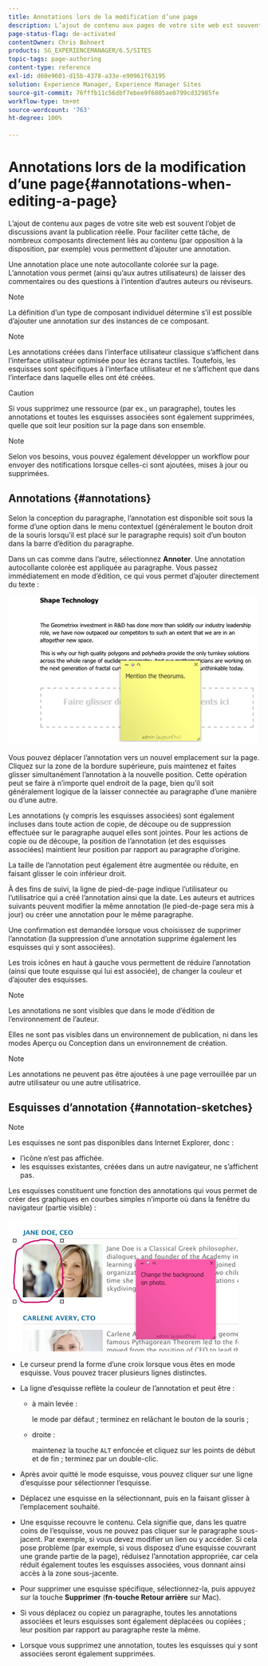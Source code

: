 ```yaml
---
title: Annotations lors de la modification d’une page
description: L’ajout de contenu aux pages de votre site web est souvent l’objet de discussions avant la publication réelle. Dans ce but, vous pouvez utiliser plusieurs composants directement liés au contenu pour ajouter une annotation.
page-status-flag: de-activated
contentOwner: Chris Bohnert
products: SG_EXPERIENCEMANAGER/6.5/SITES
topic-tags: page-authoring
content-type: reference
exl-id: d60e9601-d15b-4378-a33e-e90961f63195
solution: Experience Manager, Experience Manager Sites
source-git-commit: 76fffb11c56dbf7ebee9f6805ae0799cd32985fe
workflow-type: tm+mt
source-wordcount: '763'
ht-degree: 100%

---
```


# Annotations lors de la modification d’une page{#annotations-when-editing-a-page}

L’ajout de contenu aux pages de votre site web est souvent l’objet de discussions avant la publication réelle. Pour faciliter cette tâche, de nombreux composants directement liés au contenu (par opposition à la disposition, par exemple) vous permettent d’ajouter une annotation.

Une annotation place une note autocollante colorée sur la page. L’annotation vous permet (ainsi qu’aux autres utilisateurs) de laisser des commentaires ou des questions à l’intention d’autres auteurs ou réviseurs.

>[!NOTE]
>
>La définition d’un type de composant individuel détermine s’il est possible d’ajouter une annotation sur des instances de ce composant.

>[!NOTE]
>
>Les annotations créées dans l’interface utilisateur classique s’affichent dans l’interface utilisateur optimisée pour les écrans tactiles. Toutefois, les esquisses sont spécifiques à l’interface utilisateur et ne s’affichent que dans l’interface dans laquelle elles ont été créées.

>[!CAUTION]
>
>Si vous supprimez une ressource (par ex., un paragraphe), toutes les annotations et toutes les esquisses associées sont également supprimées, quelle que soit leur position sur la page dans son ensemble.

>[!NOTE]
>
>Selon vos besoins, vous pouvez également développer un workflow pour envoyer des notifications lorsque celles-ci sont ajoutées, mises à jour ou supprimées.

## Annotations {#annotations}

Selon la conception du paragraphe, l’annotation est disponible soit sous la forme d’une option dans le menu contextuel (généralement le bouton droit de la souris lorsqu’il est placé sur le paragraphe requis) soit d’un bouton dans la barre d’édition du paragraphe.

Dans un cas comme dans l’autre, sélectionnez **Annoter**. Une annotation autocollante colorée est appliquée au paragraphe. Vous passez immédiatement en mode d’édition, ce qui vous permet d’ajouter directement du texte :

![chlimage_1-137](assets/chlimage_1-137.png)

Vous pouvez déplacer l’annotation vers un nouvel emplacement sur la page. Cliquez sur la zone de la bordure supérieure, puis maintenez et faites glisser simultanément l’annotation à la nouvelle position. Cette opération peut se faire à n’importe quel endroit de la page, bien qu’il soit généralement logique de la laisser connectée au paragraphe d’une manière ou d’une autre.

Les annotations (y compris les esquisses associées) sont également incluses dans toute action de copie, de découpe ou de suppression effectuée sur le paragraphe auquel elles sont jointes. Pour les actions de copie ou de découpe, la position de l’annotation (et des esquisses associées) maintient leur position par rapport au paragraphe d’origine.

La taille de l’annotation peut également être augmentée ou réduite, en faisant glisser le coin inférieur droit.

À des fins de suivi, la ligne de pied-de-page indique l’utilisateur ou l’utilisatrice qui a créé l’annotation ainsi que la date. Les auteurs et autrices suivants peuvent modifier la même annotation (le pied-de-page sera mis à jour) ou créer une annotation pour le même paragraphe.

Une confirmation est demandée lorsque vous choisissez de supprimer l’annotation (la suppression d’une annotation supprime également les esquisses qui y sont associées).

Les trois icônes en haut à gauche vous permettent de réduire l’annotation (ainsi que toute esquisse qui lui est associée), de changer la couleur et d’ajouter des esquisses.

>[!NOTE]
>
>Les annotations ne sont visibles que dans le mode d’édition de l’environnement de l’auteur.
>
>Elles ne sont pas visibles dans un environnement de publication, ni dans les modes Aperçu ou Conception dans un environnement de création.

>[!NOTE]
>
>Les annotations ne peuvent pas être ajoutées à une page verrouillée par un autre utilisateur ou une autre utilisatrice.

## Esquisses d’annotation {#annotation-sketches}

>[!NOTE]
>
>Les esquisses ne sont pas disponibles dans Internet Explorer, donc :
>
>* l’icône n’est pas affichée.
>* les esquisses existantes, créées dans un autre navigateur, ne s’affichent pas.
>

Les esquisses constituent une fonction des annotations qui vous permet de créer des graphiques en courbes simples n’importe où dans la fenêtre du navigateur (partie visible) :

![chlimage_1-138](assets/chlimage_1-138.png)

* Le curseur prend la forme d’une croix lorsque vous êtes en mode esquisse. Vous pouvez tracer plusieurs lignes distinctes.
* La ligne d’esquisse reflète la couleur de l’annotation et peut être :

   * à main levée :

     le mode par défaut ; terminez en relâchant le bouton de la souris ;

   * droite :

     maintenez la touche `ALT` enfoncée et cliquez sur les points de début et de fin ; terminez par un double-clic.

* Après avoir quitté le mode esquisse, vous pouvez cliquer sur une ligne d’esquisse pour sélectionner l’esquisse.
* Déplacez une esquisse en la sélectionnant, puis en la faisant glisser à l’emplacement souhaité.
* Une esquisse recouvre le contenu. Cela signifie que, dans les quatre coins de l’esquisse, vous ne pouvez pas cliquer sur le paragraphe sous-jacent. Par exemple, si vous devez modifier un lien ou y accéder. Si cela pose problème (par exemple, si vous disposez d’une esquisse couvrant une grande partie de la page), réduisez l’annotation appropriée, car cela réduit également toutes les esquisses associées, vous donnant ainsi accès à la zone sous-jacente.
* Pour supprimer une esquisse spécifique, sélectionnez-la, puis appuyez sur la touche **Supprimer** (**fn**-**touche Retour arrière** sur Mac).

* Si vous déplacez ou copiez un paragraphe, toutes les annotations associées et leurs esquisses sont également déplacées ou copiées ; leur position par rapport au paragraphe reste la même.
* Lorsque vous supprimez une annotation, toutes les esquisses qui y sont associées seront également supprimées.
